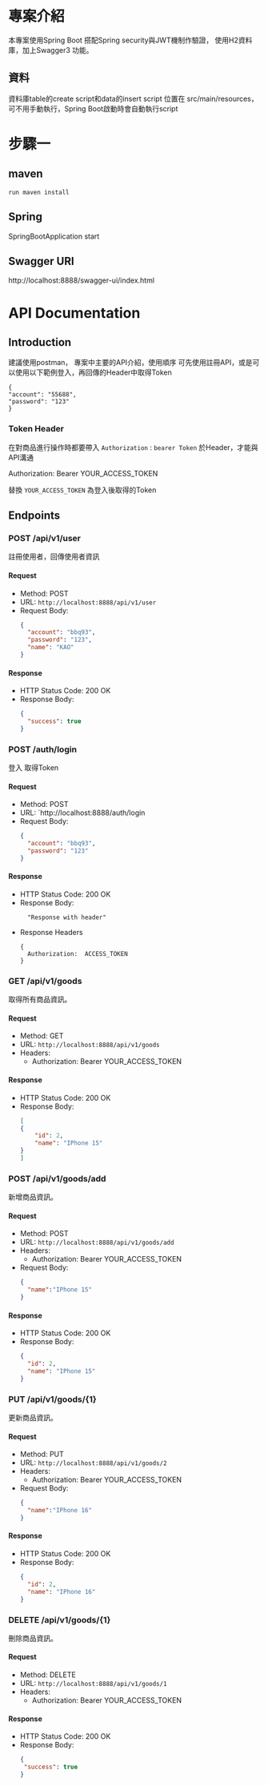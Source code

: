 # 專案介紹
本專案使用Spring Boot 搭配Spring security與JWT機制作驗證，
使用H2資料庫，加上Swagger3 功能。 

## 資料
資料庫table的create script和data的insert script 位置在 src/main/resources，
可不用手動執行，Spring Boot啟動時會自動執行script

# 步驟一
## maven
`run maven install`

## Spring
  SpringBootApplication start

## Swagger URl
http://localhost:8888/swagger-ui/index.html



# API Documentation

## Introduction

建議使用postman，
專案中主要的API介紹，使用順序 可先使用註冊API，或是可以使用以下範例登入，再回傳的Header中取得Token

```
{
"account": "55688",
"password": "123"
}
```

### Token Header

在對商品進行操作時都要帶入 `Authorization` : `bearer Token` 於Header，才能與API溝通

Authorization: Bearer YOUR_ACCESS_TOKEN

替換 `YOUR_ACCESS_TOKEN` 為登入後取得的Token

## Endpoints

### POST /api/v1/user

註冊使用者，回傳使用者資訊

#### Request

- Method: POST
- URL: `http://localhost:8888/api/v1/user`
- Request Body:
  ```json
  {
    "account": "bbq93",
    "password": "123",
    "name": "KAO"
  }
  ```

#### Response

- HTTP Status Code: 200 OK
- Response Body:
    ```json
    {
      "success": true
    }
    ```

### POST /auth/login

登入 取得Token

#### Request

- Method: POST
- URL: `http://localhost:8888/auth/login
- Request Body:
  ```json
  {
    "account": "bbq93",
    "password": "123"
  }
  ```

#### Response

- HTTP Status Code: 200 OK
- Response Body:
    ```
      "Response with header"
    ```
- Response Headers
  ```
  {
    Authorization:  ACCESS_TOKEN
  }
  ```

### GET /api/v1/goods

取得所有商品資訊。

#### Request
- Method: GET
- URL: `http://localhost:8888/api/v1/goods`
- Headers:
  - Authorization: Bearer YOUR_ACCESS_TOKEN

#### Response
- HTTP Status Code: 200 OK
- Response Body:
    ```json
   [
    {
        "id": 2,
        "name": "IPhone 15"
    }
  ]
    ```

### POST /api/v1/goods/add

新增商品資訊。

#### Request
- Method: POST
- URL: `http://localhost:8888/api/v1/goods/add`
- Headers:
  - Authorization: Bearer YOUR_ACCESS_TOKEN
- Request Body:
  ```json
  {
    "name":"IPhone 15"
  }
  ```

#### Response
- HTTP Status Code: 200 OK
- Response Body:
    ```json
  {
      "id": 2,
      "name": "IPhone 15"
  }
    ```

### PUT /api/v1/goods/{1}

更新商品資訊。

#### Request
- Method: PUT
- URL: `http://localhost:8888/api/v1/goods/2`
- Headers:
  - Authorization: Bearer YOUR_ACCESS_TOKEN
- Request Body:
  ```json
  {
    "name":"IPhone 16"
  }
  ```

#### Response
- HTTP Status Code: 200 OK
- Response Body:
    ```json
  {
      "id": 2,
      "name": "IPhone 16"
  }
    ```

### DELETE /api/v1/goods/{1}

刪除商品資訊。

#### Request
- Method: DELETE
- URL: `http://localhost:8888/api/v1/goods/1`
- Headers:
  - Authorization: Bearer YOUR_ACCESS_TOKEN

#### Response
- HTTP Status Code: 200 OK
- Response Body:
    ```json
  {
     "success": true
  }
    ```

